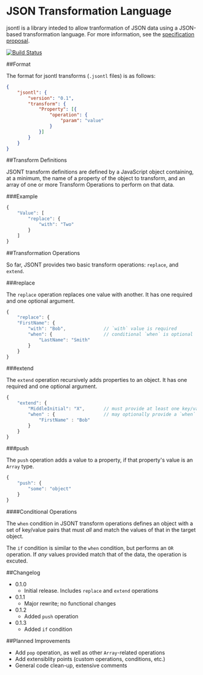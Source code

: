 JSON Transformation Language
=====

jsontl is a library inteded to allow tranformation of JSON data using a JSON-based transformation language.  For more information, see the [specification proposal](http://doubleprecisionsoftware.github.io/jsontl/).

[![Build Status](https://travis-ci.org/DoublePrecisionSoftware/jsontl.svg)](https://travis-ci.org/DoublePrecisionSoftware/jsontl)

##Format

The format for jsontl transforms (`.jsontl` files) is as follows:

```json
{
	"jsontl": {
		"version": "0.1",
		"transform": {
			"Property": [{
				"operation": {
					"param": "value"
				}
			}]
		}
	}
}
```
##Transform Definitions

JSONT transform definitions are defined by a JavaScript object containing, at a minimum, the name of a property of the object to transform, and an array of one or more Transform Operations to perform on that data.

###Example

```javascript
{
	"Value": [
		"replace": {
			"with": "Two"
		}
	]
}
```

##Transformation Operations

So far, JSONT provides two basic transform operations:  `replace`, and `extend`.

###replace

The `replace` operation replaces one value with another. It has one required and one optional argument.

```javascript
{
	"replace": {
	"FirstName": {
		"with": "Bob",				// `with` value is required
		"when": {					// conditional `when` is optional
			"LastName": "Smith"
		}
	}
}
```

###extend

The `extend` operation recursively adds properties to an object.  It has one required and one optional argument.

```javascript
{
	"extend": {
		"MiddleInitial": "X",		// must provide at least one key/value pair to add
		"when" : {					// may optionally provide a `when` condition
			"FirstName" : "Bob"
		}
	}
}
```

###push

The `push` operation adds a value to a property, if that property's value is an `Array` type.

```javascript
{
	"push": {
		"some": "object"
	}
}
```

####Conditional Operations

The `when` condition in JSONT transform operations defines an object with a set of key/value pairs that must *all* and match the values of that in the target object.

The `if` condition is similar to the `when` condition, but performs an `OR` operation.  If *any* values provided match that of the data, the operation is excuted.

##Changelog

- 0.1.0
	- Initial release.  Includes `replace` and `extend` operations
- 0.1.1
	- Major rewrite; no functional changes
- 0.1.2
	- Added `push` operation
- 0.1.3
	- Added `if` condition
	
##Planned Improvements
- Add `pop` operation, as well as other `Array`-related operations
- Add extensiblity points (custom operations, conditions, etc.)
- General code clean-up, extensive comments